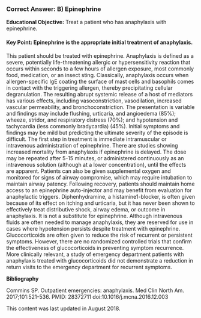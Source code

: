 
### Correct Answer: B) Epinephrine 

**Educational Objective:** Treat a patient who has anaphylaxis with epinephrine.

#### **Key Point:** Epinephrine is the appropriate initial treatment of anaphylaxis.

This patient should be treated with epinephrine. Anaphylaxis is defined as a severe, potentially life-threatening allergic or hypersensitivity reaction that occurs within seconds to a few hours of allergen exposure, most commonly food, medication, or an insect sting. Classically, anaphylaxis occurs when allergen-specific IgE coating the surface of mast cells and basophils comes in contact with the triggering allergen, thereby precipitating cellular degranulation. The resulting abrupt systemic release of a host of mediators has various effects, including vasoconstriction, vasodilation, increased vascular permeability, and bronchoconstriction. The presentation is variable and findings may include flushing, urticaria, and angioedema (85%); wheeze, stridor, and respiratory distress (70%); and hypotension and tachycardia (less commonly bradycardia) (45%). Initial symptoms and findings may be mild but predicting the ultimate severity of the episode is difficult. The first step in treatment is immediate intramuscular or intravenous administration of epinephrine. There are studies showing increased mortality from anaphylaxis if epinephrine is delayed. The dose may be repeated after 5-15 minutes, or administered continuously as an intravenous solution (although at a lower concentration), until the effects are apparent. Patients can also be given supplemental oxygen and monitored for signs of airway compromise, which may require intubation to maintain airway patency. Following recovery, patients should maintain home access to an epinephrine auto-injector and may benefit from evaluation for anaphylactic triggers.
Diphenhydramine, a histamine1-blocker, is often given because of its effect on itching and urticaria, but it has never been shown to effectively treat distributive shock, airway edema, or outcome in anaphylaxis. It is not a substitute for epinephrine.
Although intravenous fluids are often needed to manage anaphylaxis, they are reserved for use in cases where hypotension persists despite treatment with epinephrine.
Glucocorticoids are often given to reduce the risk of recurrent or persistent symptoms. However, there are no randomized controlled trials that confirm the effectiveness of glucocorticoids in preventing symptom recurrence. More clinically relevant, a study of emergency department patients with anaphylaxis treated with glucocorticoids did not demonstrate a reduction in return visits to the emergency department for recurrent symptoms.

**Bibliography**

Commins SP. Outpatient emergencies: anaphylaxis. Med Clin North Am. 2017;101:521-536. PMID: 28372711 doi:10.1016/j.mcna.2016.12.003

This content was last updated in August 2018.